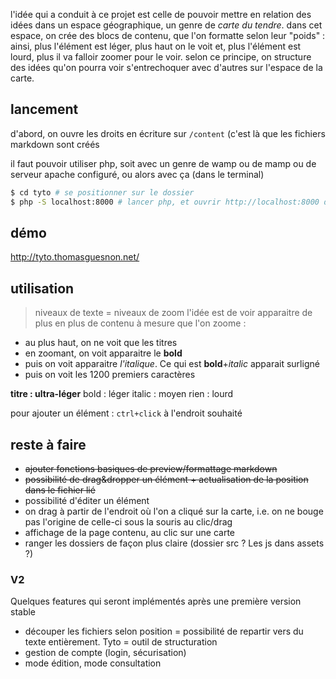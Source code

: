 l'idée qui a conduit à ce projet est celle de pouvoir mettre en relation des idées dans un espace géographique, un genre de _carte du tendre_. dans cet espace, on crée des blocs de contenu, que l'on formatte selon leur "poids" : ainsi, plus l'élément est léger, plus haut on le voit et, plus l'élément est lourd, plus il va falloir zoomer pour le voir.
selon ce principe, on structure des idées qu'on pourra voir s'entrechoquer avec d'autres sur l'espace de la carte.

## lancement ##
d'abord, on ouvre les droits en écriture sur `/content` (c'est là que les fichiers markdown sont créés

il faut pouvoir utiliser php, soit avec un genre de wamp ou de mamp ou de serveur apache configuré, ou alors avec ça (dans le terminal)

``` bash
$ cd tyto # se positionner sur le dossier
$ php -S localhost:8000 # lancer php, et ouvrir http://localhost:8000 dans le navigateur
```

## démo ##

http://tyto.thomasguesnon.net/

## utilisation ##

> niveaux de texte = niveaux de zoom
l'idée est de voir apparaitre de plus en plus de contenu à mesure que l'on zoome :
- au plus haut, on ne voit que les titres
- en zoomant, on voit apparaitre le **bold**
- puis on voit apparaitre *l'italique*. Ce qui est **bold**+*italic* apparait surligné
- puis on voit les 1200 premiers caractères

**titre : ultra-léger**
bold : léger
italic : moyen
rien : lourd

pour ajouter un élément : `ctrl+click` à l'endroit souhaité

## reste à faire ##
- ~~ajouter fonctions basiques de preview/formattage markdown~~
- ~~possibilité de drag&dropper un élément + actualisation de la position dans le fichier lié~~
- possibilité d'éditer un élément
- on drag à partir de l'endroit où l'on a cliqué sur la carte, i.e. on ne bouge pas l'origine de celle-ci sous la souris au clic/drag 
- affichage de la page contenu, au clic sur une carte
- ranger les dossiers de façon plus claire (dossier src ? Les js dans assets ?)

### V2 ###
Quelques features qui seront implémentés après une première version stable
- découper les fichiers selon position = possibilité de repartir vers du texte entièrement. Tyto = outil de structuration
- gestion de compte (login, sécurisation)
- mode édition, mode consultation
